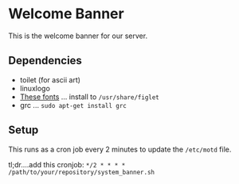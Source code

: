 # Welcome Banner

This is the welcome banner for our server.

## Dependencies
  - toilet (for ascii art)
  - linuxlogo
  - [These fonts](https://github.com/xero/figlet-fonts) ... install to `/usr/share/figlet`
  - grc ... `sudo apt-get install grc`

## Setup

This runs as a cron job every 2 minutes to update the `/etc/motd` file.

tl;dr....add this cronjob: `*/2 * * * * /path/to/your/repository/system_banner.sh`

